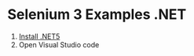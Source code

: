 # Selenium 3 Examples .NET

1. [Install .NET5](https://dotnet.microsoft.com/download)
2. Open Visual Studio code
